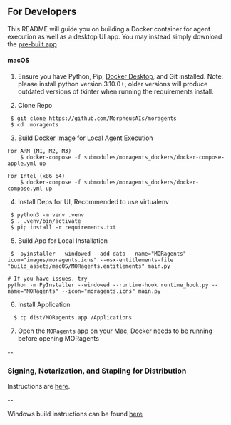 ## For Developers

This README will guide you on building a Docker container for agent execution as well as a desktop UI app.
You may instead simply download the [pre-built app](../../README.md)

#### macOS
1. Ensure you have Python, Pip, [Docker Desktop](https://www.docker.com/products/docker-desktop/), and Git installed. Note: please install python version 3.10.0+, older versions will produce outdated versions of tkinter when running the requirements install.


2. Clone Repo
```shell
 $ git clone https://github.com/MorpheusAIs/moragents
 $ cd  moragents
```

3. Build Docker Image for Local Agent Execution

```shell
For ARM (M1, M2, M3) 
    $ docker-compose -f submodules/moragents_dockers/docker-compose-apple.yml up

For Intel (x86_64)
    $ docker-compose -f submodules/moragents_dockers/docker-compose.yml up
```


4. Install Deps for UI, Recommended to use virtualenv
```shell
 $ python3 -m venv .venv
 $ . .venv/bin/activate
 $ pip install -r requirements.txt
```

5. Build App for Local Installation
```shell
 $  pyinstaller --windowed --add-data --name="MORagents" --icon="images/moragents.icns" --osx-entitlements-file "build_assets/macOS/MORagents.entitlements" main.py
```
    # If you have issues, try
    python -m PyInstaller --windowed --runtime-hook runtime_hook.py --name="MORagents" --icon="moragents.icns" main.py

6. Install Application 
```shell
  $ cp dist/MORagents.app /Applications
```

7. Open the ```MORagents``` app on your Mac, Docker needs to be running before opening MORagents

--
### Signing, Notarization, and Stapling for Distribution
Instructions are [here](Packaging_Instructions_macOS.md).

--


Windows build instructions can be found [here](../windows/README_WINDOWS_DEV_BUILD.md)
